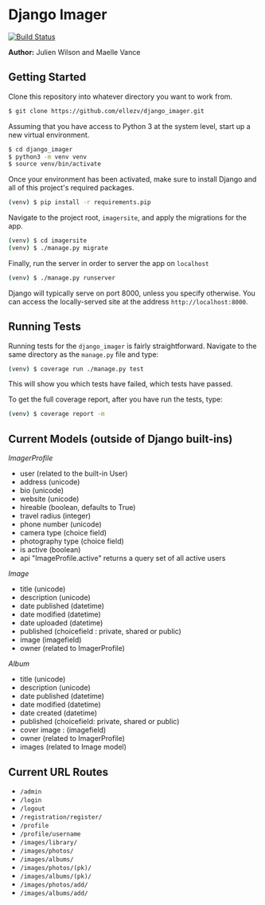 # Django Imager
[![Build Status](https://travis-ci.org/ellezv/django_imager.svg?branch=front_end_3)](https://travis-ci.org/ellezv/django_imager)  

**Author:** Julien Wilson and Maelle Vance


## Getting Started

Clone this repository into whatever directory you want to work from.

```bash
$ git clone https://github.com/ellezv/django_imager.git
```

Assuming that you have access to Python 3 at the system level, start up a new virtual environment.

```bash
$ cd django_imager
$ python3 -m venv venv
$ source venv/bin/activate
```

Once your environment has been activated, make sure to install Django and all of this project's required packages.

```bash
(venv) $ pip install -r requirements.pip
```

Navigate to the project root, `imagersite`, and apply the migrations for the app.

```bash
(venv) $ cd imagersite
(venv) $ ./manage.py migrate
```

Finally, run the server in order to server the app on `localhost`

```bash
(venv) $ ./manage.py runserver
```

Django will typically serve on port 8000, unless you specify otherwise.
You can access the locally-served site at the address `http://localhost:8000`.

## Running Tests

Running tests for the `django_imager` is fairly straightforward.
Navigate to the same directory as the `manage.py` file and type:

```bash
(venv) $ coverage run ./manage.py test
```

This will show you which tests have failed, which tests have passed.

To get the full coverage report, after you have run the tests, type:

```bash
(venv) $ coverage report -m
```


## Current Models (outside of Django built-ins)

*ImagerProfile*

- user (related to the built-in User)
- address (unicode)
- bio (unicode)
- website (unicode)
- hireable (boolean, defaults to True)
- travel radius (integer)
- phone number (unicode)
- camera type (choice field)
- photography type (choice field)
- is active (boolean)
- api "ImageProfile.active" returns a query set of all active users


*Image*

- title (unicode)
- description (unicode)
- date published (datetime)
- date modified (datetime)
- date uploaded (datetime)
- published (choicefield : private, shared or public)
- image (imagefield)
- owner (related to ImagerProfile)


*Album*

- title (unicode)
- description (unicode)
- date published (datetime)
- date modified (datetime)
- date created (datetime)
- published (choicefield: private, shared or public)
- cover image : (imagefield)
- owner (related to ImagerProfile)
- images (related to Image model)

## Current URL Routes

- `/admin`
- `/login`
- `/logout`
- `/registration/register/`
- `/profile`
- `/profile/username`
- `/images/library/`
- `/images/photos/`
- `/images/albums/`
- `/images/photos/(pk)/`
- `/images/albums/(pk)/`
- `/images/photos/add/`
- `/images/albums/add/`
